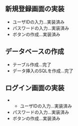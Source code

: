 ## 新規登録画面の実装
* ユーザIDの入力...実装済み
* パスワードの入力...実装済み
* ボタンの作成...実装済み

## データベースの作成
* テーブル作成...完了
* データ挿入のSQLを作成...完了


## ログイン画面の実装
* * ユーザIDの入力...実装済み
* パスワードの入力...実装済み
* ボタンの作成...実装済み